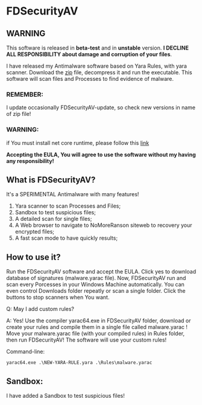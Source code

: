 # FDSecurityAV

## WARNING
This software is released in <strong>beta-test</strong> and in <strong>unstable</strong> version. <strong>I DECLINE ALL RESPONSIBILITY about damage and corruption of your files</strong>.

I have released my Antimalware software based on Yara Rules, with yara scanner. Download the <a href="https://github.com/FabioDefilippo/fdsecurity/blob/main/FDSecurityAV/FDSecurityAV-v1.3.2.0-FULL-PACKAGE.zip">zip</a> file, decompress it and run the executable. This software will scan files and Processes to find evidence of malware.
### REMEMBER:
I update occasionally FDSecurityAV-update, so check new versions in name of zip file!

### WARNING:
if You must install net core runtime, please follow this <a href="https://github.com/FabioDefilippo/fdsecurity/blob/main/FDSecurityAV/runtime-desktop-6.0.21-windows-x64-installer">link</a>

<strong>Accepting the EULA, You will agree to use the software without my having any responsibility!</strong>

## What is FDSecurityAV?

It's a SPERIMENTAL Antimalware with many features!

1. Yara scanner to scan Processes and Files;
2. Sandbox to test suspicious files;
3. A detailed scan for single files;
4. A Web browser to navigate to NoMoreRanson siteweb to recovery your encrypted files;
5. A fast scan mode to have quickly results;

## How to use it?

Run the FDSecurityAV software and accept the EULA. Click yes to download database of signatures (malware.yarac file). Now, FDSecurityAV run and scan every Porcesses in your Windows Machine automatically. You can even control Downloads folder repeatly or scan a single folder.
Click the buttons to stop scanners when You want.

Q: May I add custom rules?

A: Yes! Use the compiler yarac64.exe in FDSecurityAV folder, download or create your rules and compile them in a single file called malware.yarac ! Move your malware.yarac file (with your compiled rules) in Rules folder, then run FDSecurityAV! The software will use your custom rules!

Command-line:
```
yarac64.exe .\NEW-YARA-RULE.yara .\Rules\malware.yarac
```

## Sandbox:

I have added a Sandbox to test suspicious files!
